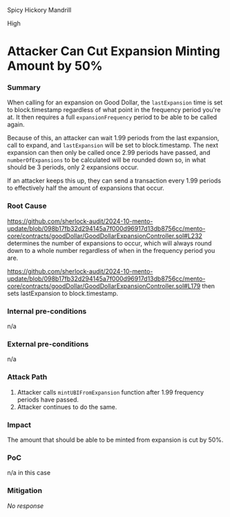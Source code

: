 Spicy Hickory Mandrill

High

# Attacker Can Cut Expansion Minting Amount by 50%

### Summary

When calling for an expansion on Good Dollar, the `lastExpansion` time is set to block.timestamp regardless of what point in the frequency period you're at. It then requires a full `expansionFrequency` period to be able to be called again.

Because of this, an attacker can wait 1.99 periods from the last expansion, call to expand, and `lastExpansion` will be set to block.timestamp. The next expansion can then only be called once 2.99 periods have passed, and `numberOfExpansions` to be calculated will be rounded down so, in what should be 3 periods, only 2 expansions occur.

If an attacker keeps this up, they can send a transaction every 1.99 periods to effectively half the amount of expansions that occur.


### Root Cause

https://github.com/sherlock-audit/2024-10-mento-update/blob/098b17fb32d294145a7f000d96917d13db8756cc/mento-core/contracts/goodDollar/GoodDollarExpansionController.sol#L232 determines the number of expansions to occur, which will always round down to a whole number regardless of when in the frequency period you are.

https://github.com/sherlock-audit/2024-10-mento-update/blob/098b17fb32d294145a7f000d96917d13db8756cc/mento-core/contracts/goodDollar/GoodDollarExpansionController.sol#L179 then sets lastExpansion to block.timestamp.



### Internal pre-conditions

n/a

### External pre-conditions

n/a

### Attack Path

1. Attacker calls `mintUBIFromExpansion` function after 1.99 frequency periods have passed.
2. Attacker continues to do the same.


### Impact

The amount that should be able to be minted from expansion is cut by 50%.


### PoC

n/a in this case

### Mitigation

_No response_